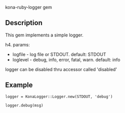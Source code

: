 kona-ruby-logger gem

Description
------------
This gem implements a simple logger.

h4. params:
   * logfile - log file or STDOUT. default: STDOUT
   * loglevel - debug, info, error, fatal, warn. default: info

logger can be disabled thru accessor called 'disabled'

Example
----------
`logger = KonaLogger::Logger.new(STDOUT, 'debug')`

`logger.debug(msg)`
